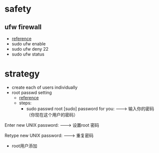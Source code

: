 # safety

## ufw firewall
- [reference](https://blog.csdn.net/txl910514/article/details/80787982)
- sudo ufw enable
- sudo ufw deny 22
- sudo ufw status

# strategy
- create each of users individually
- root passwd setting
    - [reference](https://www.cnblogs.com/zxingwork/p/9742149.html)
    - steps: 
        - sudo passwd root
[sudo] password for you: ---> 输入你的密码（你现在这个用户的密码）

Enter new UNIX password: ---> 设置root 密码

Retype new UNIX password: ---> 重复密码
- root用户添加
